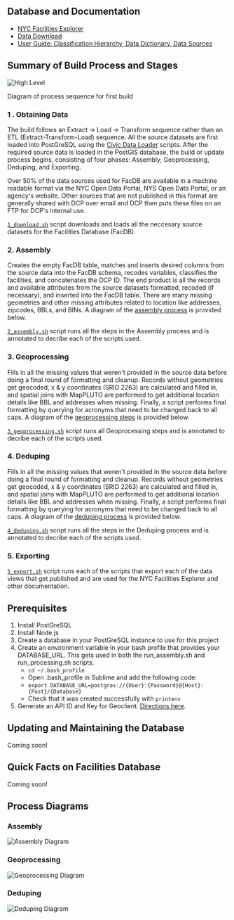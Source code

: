 ## Database and Documentation

  * [NYC Facilities Explorer](http://capitalplanning.nyc.gov/facilities)
  * [Data Download](https://www1.nyc.gov/site/planning/data-maps/open-data/dwn-selfac.page)
  * [User Guide: Classification Hierarchy, Data Dictionary, Data Sources](http://docs.capitalplanning.nyc/facdb/)

## Summary of Build Process and Stages

![High Level](./diagrams/FacDB_HighLevel.png)

Diagram of process sequence for first build

### 1 . Obtaining Data

The build follows an Extract -> Load -> Transform sequence rather than an ETL (Extract-Transform-Load) sequence. All the source datasets are first loaded into PostGreSQL using the [Civic Data Loader](https://github.com/NYCPlanning/civic-data-loader) scripts. After the required source data is loaded in the PostGIS database, the build or update process begins, consisting of four phases: Assembly, Geoprocessing, Deduping, and Exporting.

Over 50% of the data sources used for FacDB are available in a machine readable format via the NYC Open Data Portal, NYS Open Data Portal, or an agency's website. Other sources that are not published in this format are generally shared with DCP over email and DCP then puts these files on an FTP for DCP's internal use.

[`1_download.sh`](https://github.com/NYCPlanning/facilities-db/blob/master/run_download.sh) script downloads and loads all the neccesary source datasets for the Facilities Database (FacDB).

### 2. Assembly

Creates the empty FacDB table, matches and inserts desired columns from the source data into the FacDB schema, recodes variables, classifies the facilities, and concatenates the DCP ID. The end product is all the records and available attributes from the source datasets formatted, recoded (if necessary), and inserted into the FacDB table. There are many missing geometries and other missing attributes related to location like addresses, zipcodes, BBLs, and BINs. A diagram of the [assembly process](https://github.com/NYCPlanning/facilities-db#assembly) is provided below.

[`2_assembly.sh`](https://github.com/NYCPlanning/facilities-db/blob/master/run_download.sh) script runs all the steps in the Assembly process and is annotated to decribe each of the scripts used.

### 3. Geoprocessing

Fills in all the missing values that weren't provided in the source data before doing a final round of formatting and cleanup. Records without geometries get geocoded, x & y coordinates (SRID 2263) are calculated and filled in, and spatial joins with MapPLUTO are performed to get additional location details like BBL and addresses when missing. Finally, a script performs final formatting by querying for acronyms that need to be changed back to all caps. A diagram of the [geoprocessing steps](https://github.com/NYCPlanning/facilities-db#geoprocessing) is provided below.

[`3_geoprocessing.sh`](https://github.com/NYCPlanning/facilities-db/blob/master/run_geoprocessing.sh) script runs all Geoprocessing steps and is annotated to decribe each of the scripts used.

### 4. Deduping

Fills in all the missing values that weren't provided in the source data before doing a final round of formatting and cleanup. Records without geometries get geocoded, x & y coordinates (SRID 2263) are calculated and filled in, and spatial joins with MapPLUTO are performed to get additional location details like BBL and addresses when missing. Finally, a script performs final formatting by querying for acronyms that need to be changed back to all caps. A diagram of the [deduping process](https://github.com/NYCPlanning/facilities-db#deduping) is provided below.

[`4_deduping.sh`](https://github.com/NYCPlanning/facilities-db/blob/master/run_deduping.sh)  script runs all the steps in the Deduping process and is annotated to decribe each of the scripts used.

### 5. Exporting

[`5_export.sh`](https://github.com/NYCPlanning/facilities-db/blob/master/run_export.sh) script runs each of the scripts that export each of the data views that get published and are used for the NYC Facilities Explorer and other documentation.


## Prerequisites

1. Install PostGreSQL
2. Install Node.js
3. Create a database in your PostGreSQL instance to use for this project
4. Create an environment variable in your bash profile that provides your DATABASE_URL. This gets used in both the run_assembly.sh and run_processing.sh scripts.
    * `cd ~/.bash_profile`
    * Open .bash_profile in Sublime and add the following code:
    * `export DATABASE_URL=postgres://{User}:{Password}@{Host}:{Post}/{Database}`
    * Check that it was created successfully with `printenv`
5. Generate an API ID and Key for Geoclient. [Directions here](https://developer.cityofnewyork.us/api/geoclient-api).


## Updating and Maintaining the Database

Coming soon!


## Quick Facts on Facilities Database

Coming soon!


## Process Diagrams

### Assembly
![Assembly Diagram](./diagrams/FacDB_Assembly.png)

### Geoprocessing
![Geoprocessing Diagram](./diagrams/FacDB_Geoprocessing.png)

### Deduping
![Deduping Diagram](./diagrams/FacDB_Deduping.png)
